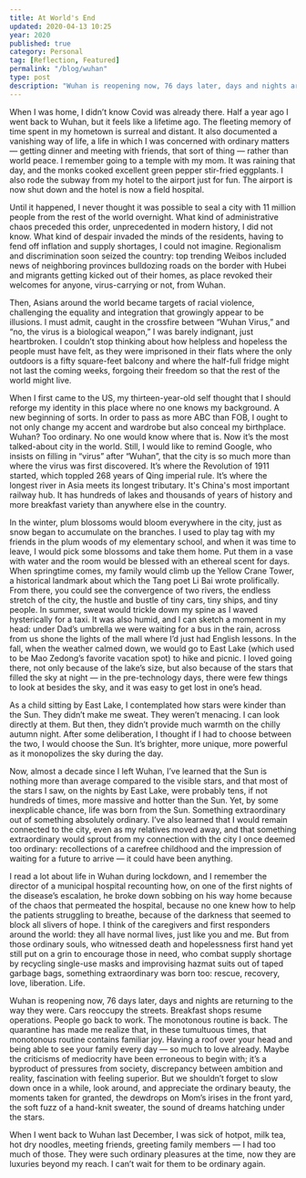 ```yaml
---
title: At World's End
updated: 2020-04-13 10:25
year: 2020
published: true
category: Personal
tag: [Reflection, Featured]
permalink: "/blog/wuhan"
type: post
description: "Wuhan is reopening now, 76 days later, days and nights are returning to the way they were. Cars reoccupy the streets. Breakfast shops resume operations. People go back to work. The monotonous routine is back. The quarantine has made me realize that, in these tumultuous times, that monotonous routine contains familiar joy."
---
```

When I was home, I didn’t know Covid was already there. Half a year ago I went back to Wuhan, but it feels like a lifetime ago. The fleeting memory of time spent in my hometown is surreal and distant. It also documented a vanishing way of life, a life in which I was concerned with ordinary matters — getting dinner and meeting with friends, that sort of thing — rather than world peace. I remember going to a temple with my mom. It was raining that day, and the monks cooked excellent green pepper stir-fried eggplants. I also rode the subway from my hotel to the airport just for fun. The airport is now shut down and the hotel is now a field hospital.   

Until it happened, I never thought it was possible to seal a city with 11 million people from the rest of the world overnight. What kind of administrative chaos preceded this order, unprecedented in modern history, I did not know. What kind of despair invaded the minds of the residents, having to fend off inflation and supply shortages, I could not imagine. Regionalism and discrimination soon seized the country: top trending Weibos included news of neighboring provinces bulldozing roads on the border with Hubei and migrants getting kicked out of their homes, as place revoked their welcomes for anyone, virus-carrying or not, from Wuhan.   

Then, Asians around the world became targets of racial violence, challenging the equality and integration that growingly appear to be illusions. I must admit, caught in the crossfire between “Wuhan Virus,” and “no, the virus is a biological weapon,” I was barely indignant, just heartbroken. I couldn’t stop thinking about how helpless and hopeless the people must have felt, as they were imprisoned in their flats where the only outdoors is a fifty square-feet balcony and where the half-full fridge might not last the coming weeks, forgoing their freedom so that the rest of the world might live.   

When I first came to the US, my thirteen-year-old self thought that I should reforge my identity in this place where no one knows my background. A new beginning of sorts. In order to pass as more ABC than FOB, I ought to not only change my accent and wardrobe but also conceal my birthplace. Wuhan? Too ordinary. No one would know where that is. Now it’s the most talked-about city in the world. Still, I would like to remind Google, who insists on filling in “virus” after “Wuhan”, that the city is so much more than where the virus was first discovered. It’s where the Revolution of 1911 started, which toppled 268 years of Qing imperial rule. It’s where the longest river in Asia meets its longest tributary. It's China's most important railway hub. It has hundreds of lakes and thousands of years of history and more breakfast variety than anywhere else in the country.  

In the winter, plum blossoms would bloom everywhere in the city, just as snow began to accumulate on the branches. I used to play tag with my friends in the plum woods of my elementary school, and when it was time to leave, I would pick some blossoms and take them home. Put them in a vase with water and the room would be blessed with an ethereal scent for days. When springtime comes, my family would climb up the Yellow Crane Tower, a historical landmark about which the Tang poet Li Bai wrote prolifically. From there, you could see the convergence of two rivers, the endless stretch of the city, the hustle and bustle of tiny cars, tiny ships, and tiny people. In summer, sweat would trickle down my spine as I waved hysterically for a taxi. It was also humid, and I can sketch a moment in my head: under Dad’s umbrella we were waiting for a bus in the rain, across from us shone the lights of the mall where I’d just had English lessons. In the fall, when the weather calmed down, we would go to East Lake (which used to be Mao Zedong’s favorite vacation spot) to hike and picnic. I loved going there, not only because of the lake’s size, but also because of the stars that filled the sky at night — in the pre-technology days, there were few things to look at besides the sky, and it was easy to get lost in one’s head.  

As a child sitting by East Lake, I contemplated how stars were kinder than the Sun. They didn’t make me sweat. They weren’t menacing. I can look directly at them. But then, they didn’t provide much warmth on the chilly autumn night. After some deliberation, I thought if I had to choose between the two, I would choose the Sun. It’s brighter, more unique, more powerful as it monopolizes the sky during the day.   

Now, almost a decade since I left Wuhan, I’ve learned that the Sun is nothing more than average compared to the visible stars, and that most of the stars I saw, on the nights by East Lake, were probably tens, if not hundreds of times, more massive and hotter than the Sun. Yet, by some inexplicable chance, life was born from the Sun. Something extraordinary out of something absolutely ordinary. I’ve also learned that I would remain connected to the city, even as my relatives moved away, and that something extraordinary would sprout from my connection with the city I once deemed too ordinary: recollections of a carefree childhood and the impression of waiting for a future to arrive — it could have been anything.  

I read a lot about life in Wuhan during lockdown, and I remember the director of a municipal hospital recounting how, on one of the first nights of the disease’s escalation, he broke down sobbing on his way home because of the chaos that permeated the hospital, because no one knew how to help the patients struggling to breathe, because of the darkness that seemed to block all slivers of hope. I think of the caregivers and first responders around the world: they all have normal lives, just like you and me. But from those ordinary souls, who witnessed death and hopelessness first hand yet still put on a grin to encourage those in need, who combat supply shortage by recycling single-use masks and improvising hazmat suits out of taped garbage bags, something extraordinary was born too: rescue, recovery, love, liberation. Life.  

Wuhan is reopening now, 76 days later, days and nights are returning to the way they were. Cars reoccupy the streets. Breakfast shops resume operations. People go back to work. The monotonous routine is back. The quarantine has made me realize that, in these tumultuous times, that monotonous routine contains familiar joy. Having a roof over your head and being able to see your family every day — so much to love already. Maybe the criticisms of mediocrity have been erroneous to begin with; it’s a byproduct of pressures from society, discrepancy between ambition and reality, fascination with feeling superior. But we shouldn’t forget to slow down once in a while, look around, and appreciate the ordinary beauty, the moments taken for granted, the dewdrops on Mom’s irises in the front yard, the soft fuzz of a hand-knit sweater, the sound of dreams hatching under the stars.  

When I went back to Wuhan last December, I was sick of hotpot, milk tea, hot dry noodles, meeting friends, greeting family members — I had too much of those. They were such ordinary pleasures at the time, now they are luxuries beyond my reach. I can’t wait for them to be ordinary again.
